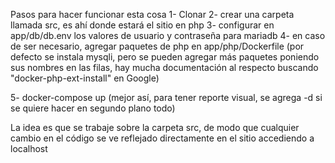 Pasos para hacer funcionar esta cosa
1- Clonar
2- crear una carpeta llamada src, es ahí donde estará el sitio en php
3- configurar en app/db/db.env los valores de usuario y contraseña para mariadb
4- en caso de ser necesario, agregar paquetes de php en app/php/Dockerfile (por defecto se instala mysqli, pero se pueden agregar más paquetes poniendo sus nombres en las filas, hay mucha documentación al respecto buscando "docker-php-ext-install" en Google)

5- docker-compose up (mejor así, para tener reporte visual, se agrega -d si se quiere hacer en segundo plano todo)

La idea es que se trabaje sobre la carpeta src, de modo que cualquier cambio en el código se ve reflejado directamente en el sitio accediendo a localhost